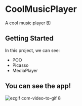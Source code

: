 # CoolMusicPlayer

A cool music player B)

## Getting Started

In this project, we can see:

* POO
* Picasso
* MediaPlayer

## You can see the app!

![ezgif com-video-to-gif 8](https://user-images.githubusercontent.com/20933322/36086289-657de31a-0f99-11e8-8e9a-16121a7618e7.gif)
